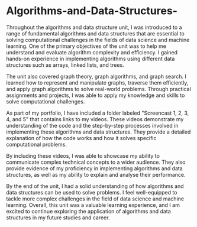 # Algorithms-and-Data-Structures-

Throughout the algorithms and data structure unit, I was introduced to a range of fundamental algorithms and data structures that are essential to solving computational challenges in the fields of data science and machine learning. One of the primary objectives of the unit was to help me understand and evaluate algorithm complexity and efficiency. I gained hands-on experience in implementing algorithms using different data structures such as arrays, linked lists, and trees.

The unit also covered graph theory, graph algorithms, and graph search. I learned how to represent and manipulate graphs, traverse them efficiently, and apply graph algorithms to solve real-world problems. Through practical assignments and projects, I was able to apply my knowledge and skills to solve computational challenges.

As part of my portfolio, I have included a folder labeled "Screencast 1, 2, 3, 4, and 5" that contains links to my videos. These videos demonstrate my understanding of the code and the step-by-step processes involved in implementing these algorithms and data structures. They provide a detailed explanation of how the code works and how it solves specific computational problems.

By including these videos, I was able to showcase my ability to communicate complex technical concepts to a wider audience. They also provide evidence of my proficiency in implementing algorithms and data structures, as well as my ability to explain and analyse their performance.

By the end of the unit, I had a solid understanding of how algorithms and data structures can be used to solve problems. I feel well-equipped to tackle more complex challenges in the field of data science and machine learning. Overall, this unit was a valuable learning experience, and I am excited to continue exploring the application of algorithms and data structures in my future studies and career.
